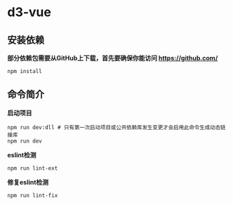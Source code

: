 
# d3-vue

## 安装依赖
**部分依赖包需要从GitHub上下载，首先要确保你能访问 https://github.com/**
```
npm install
```
## 命令简介

**启动项目** 
```shell
npm run dev:dll # 只有第一次启动项目或公共依赖库发生变更才会启用此命令生成动态链接库
npm run dev
```

 **eslint检测** 
```
npm run lint-ext
```

 **修复eslint检测** 
```
npm run lint-fix
```

